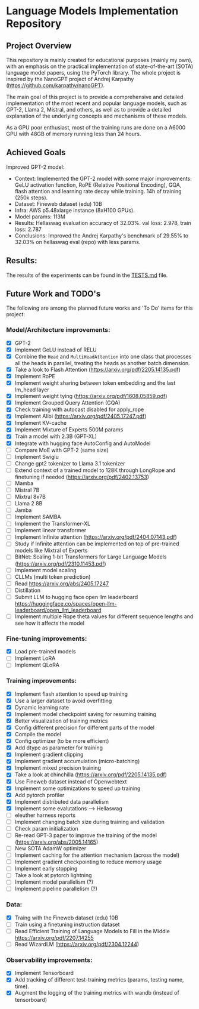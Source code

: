 # Language Models Implementation Repository

## Project Overview

This repository is mainly created for educational purposes (mainly my own), with an emphasis on the practical implementation of state-of-the-art (SOTA) language model papers, using the PyTorch library. The whole project is inspired by the NanoGPT project of Andrej Karpathy (https://github.com/karpathy/nanoGPT).

The main goal of this project is to provide a comprehensive and detailed implementation of the most recent and popular language models, such as GPT-2, Llama 2, Mistral, and others, as well as to provide a detailed explanation of the underlying concepts and mechanisms of these models.

As a GPU poor enthusiast, most of the training runs are done on a A6000 GPU with 48GB of memory running less than 24 hours.

## Achieved Goals
  Improved GPT-2 model:
  - Context: Implemented the GPT-2 model with some major improvements: GeLU activation function, RoPE (Relative Positional Encoding), GQA, flash attention and learning rate decay while training. 14h of training (250k steps).
  - Dataset: Fineweb dataset (edu) 10B
  - Infra: AWS p5.48xlarge instance (8xH100 GPUs).
  - Model params: 113M
  - Results: Hellaswag evaluation accuracy of 32.03%. val loss: 2.978, train loss: 2.787
  - Conclusions: Improved the Andrej Karpathy's benchmark of 29.55% to 32.03% on hellaswag eval (repo) with less params.

## Results:
The results of the experiments can be found in the [TESTS.md](TESTS.md) file.

## Future Work and TODO's

The following are among the planned future works and 'To Do' items for this project:

### Model/Architecture improvements:

- [x] GPT-2
- [x] Implement GeLU instead of RELU
- [x] Combine the `Head` and `MultiHeadAttention` into one class that processes all the heads in parallel, treating the heads as another batch dimension.
- [x] Take a look to Flash Attention (https://arxiv.org/pdf/2205.14135.pdf)
- [x] Implement RoPE
- [x] Implement weight sharing between token embedding and the last lm_head layer
- [x] Implement weight tying (https://arxiv.org/pdf/1608.05859.pdf)
- [x] Implement Grouped Query Attention (GQA)
- [x] Check training with autocast disabled for apply_rope
- [x] Implement Alibi (https://arxiv.org/pdf/2405.17247.pdf)
- [x] Implement KV-cache
- [x] Implement Mixture of Experts 500M params
- [x] Train a model with 2.3B (GPT-XL)
- [x] Integrate with hugging face AutoConfig and AutoModel
- [ ] Compare MoE with GPT-2 (same size)
- [ ] Implement Swiglu
- [ ] Change gpt2 tokenizer to Llama 3.1 tokenizer
- [ ] Extend context of a trained model to 128K through LongRope and finetuning if needed (https://arxiv.org/pdf/2402.13753)
- [ ] Mamba
- [ ] Mistral 7B
- [ ] Mixtral 8x7B
- [ ] Llama 2 8B
- [ ] Jamba
- [ ] Implement SAMBA
- [ ] Implement the Transformer-XL
- [ ] Implement linear transformer
- [ ] Implement Infinite attention (https://arxiv.org/pdf/2404.07143.pdf)
- [ ] Study if Infinite attention can be implemented on top of pre-trained models like Mixtral of Experts
- [ ] BitNet: Scaling 1-bit Transformers for Large Language Models (https://arxiv.org/pdf/2310.11453.pdf)
- [ ] Implement model scaling
- [ ] CLLMs (multi token prediction)
- [ ] Read https://arxiv.org/abs/2405.17247
- [ ] Distillation
- [ ] Submit LLM to hugging face open llm leaderboard https://huggingface.co/spaces/open-llm-leaderboard/open_llm_leaderboard
- [ ] Implement multiple Rope theta values for different sequence lengths and see how it affects the model

### Fine-tuning improvements:

- [x] Load pre-trained models
- [ ] Implement LoRA
- [ ] Implement QLoRA

### Training improvements:

- [x] Implement flash attention to speed up training
- [x] Use a larger dataset to avoid overfitting
- [x] Dynamic learning rate
- [x] Implement model checkpoint saving for resuming training
- [x] Better visualization of training metrics
- [x] Config different precision for different parts of the model
- [x] Compile the model
- [x] Config optimizer (to be more efficient)
- [x] Add dtype as parameter for training
- [x] Implement gradient clipping
- [x] Implement gradient accumulation (micro-batching)
- [x] Implement mixed precision training
- [x] Take a look at chinchilla (https://arxiv.org/pdf/2205.14135.pdf)
- [x] Use Fineweb dataset instead of Openwebtext
- [x] Implement some optimizations to speed up training
- [x] Add pytorch profiler
- [x] Implement distributed data parallelism
- [x] Implement some evalutations --> Hellaswag
- [ ] eleuther harness reports
- [ ] Implement changing batch size during training and validation
- [ ] Check param initialization
- [ ] Re-read GPT-3 paper to improve the training of the model (https://arxiv.org/abs/2005.14165)
- [ ] New SOTA AdamW optimizer
- [ ] Implement caching for the attention mechanism (across the model)
- [ ] Implement gradient checkpointing to reduce memory usage
- [ ] Implement early stopping
- [ ] Take a look at pytorch lightning
- [ ] Implement model parallelism (?)
- [ ] Implement pipeline parallelism (?)

### Data:
- [x] Traing with the Fineweb dataset (edu) 10B
- [ ] Train using a finetuning instruction dataset
- [ ] Read Efficient Training of Language Models to Fill in the Middle https://arxiv.org/pdf/2207.14255
- [ ] Read WizardLM (https://arxiv.org/pdf/2304.12244)

### Observability improvements:

- [x] Implement Tensorboard
- [x] Add tracking of different test-training metrics (params, testing name, time). 
- [x] Augment the logging of the training metrics with wandb (instead of tensorboard)
